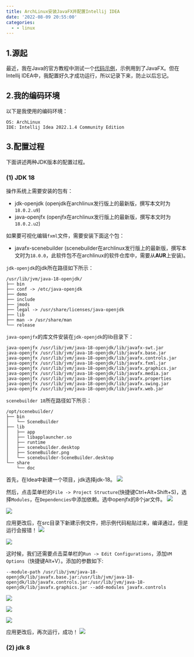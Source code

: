 ```yaml
---
title: ArchLinux安装JavaFX并配置Intellij IDEA
date: '2022-08-09 20:55:00'
categories:
  - - linux
---
```

## 1.源起

最近，我在Java的官方教程中测试一个[代码示例](https://docs.oracle.com/javase/8/javafx/get-started-tutorial/hello_world.htm)，示例用到了JavaFX。但在Intellij IDEA中，我配置好久才成功运行，所以记录下来，防止以后忘记。

## 2.我的编码环境

以下是我使用的编码环境：

```
OS: ArchLinux
IDE: Intellij Idea 2022.1.4 Community Edition
```

## 3.配置过程

下面讲述两种JDK版本的配置过程。

### (1) JDK 18

操作系统上需要安装的包有：

- jdk-openjdk (openjdk在archlinux发行版上的最新版，撰写本文时为`18.0.2.u9`)
- java-openjfx (openjfx在archlinux发行版上的最新版，撰写本文时为`18.0.2.u2`)

如果要可视化编辑`fxml`文件，需要安装下面这个包：

- javafx-scenebuilder (scenebuilder在archlinux发行版上的最新版，撰写本文时为`18.0.0`，此软件包不在archlinux的软件仓库中，需要从**AUR**上安装)。

`jdk-openjdk`的jdk所在路径如下所示：

```
/usr/lib/jvm/java-18-openjdk/
├── bin
├── conf -> /etc/java-openjdk
├── demo
├── include
├── jmods
├── legal -> /usr/share/licenses/java-openjdk
├── lib
├── man -> /usr/share/man
└── release
```

`java-openjfx`的库文件安装在`jdk-openjdk`的lib目录下：

```
java-openjfx /usr/lib/jvm/java-18-openjdk/lib/javafx-swt.jar
java-openjfx /usr/lib/jvm/java-18-openjdk/lib/javafx.base.jar
java-openjfx /usr/lib/jvm/java-18-openjdk/lib/javafx.controls.jar
java-openjfx /usr/lib/jvm/java-18-openjdk/lib/javafx.fxml.jar
java-openjfx /usr/lib/jvm/java-18-openjdk/lib/javafx.graphics.jar
java-openjfx /usr/lib/jvm/java-18-openjdk/lib/javafx.media.jar
java-openjfx /usr/lib/jvm/java-18-openjdk/lib/javafx.properties
java-openjfx /usr/lib/jvm/java-18-openjdk/lib/javafx.swing.jar
java-openjfx /usr/lib/jvm/java-18-openjdk/lib/javafx.web.jar
```

`scenebuilder 18`所在路径如下所示：

```
/opt/scenebuilder/
├── bin
│   └── SceneBuilder
├── lib
│   ├── app
│   ├── libapplauncher.so
│   ├── runtime
│   ├── scenebuilder.desktop
│   ├── SceneBuilder.png
│   └── scenebuilder-SceneBuilder.desktop
└── share
    └── doc
```

首先，在Idea中新建一个项目，jdk选择jdk-18。
![](https://img.fansuregrin.top/blog-img/2022-08-09_19-34.png#vwid=1078&vhei=758)

然后，点击菜单栏的`File -> Project Structure`(快捷键Ctrl+Alt+Shift+S)，选择`Modules`，在`Dependencies`中添加依赖。选中openjfx的8个jar文件。
![](https://img.fansuregrin.top/blog-img/2022-08-09_19-48.png#vwid=1040&vhei=669)

![](https://img.fansuregrin.top/blog-img/2022-08-09_19-49.png#vwid=722&vhei=531)

应用更改后，在src目录下新建示例文件，把示例代码粘贴过来，编译通过，但是运行会报错！
![](https://img.fansuregrin.top/blog-img/2022-08-09_20-49.png#vwid=1324&vhei=857)

![](https://img.fansuregrin.top/blog-img/2022-08-09_19-49_1.png#vwid=910&vhei=265)

这时候，我们还需要点击菜单栏的`Run -> Edit Configurations`，添加`VM Options`（快捷键Alt+V）。添加的参数如下:

```
--module-path /usr/lib/jvm/java-18-openjdk/lib/javafx.base.jar:/usr/lib/jvm/java-18-openjdk/lib/javafx.controls.jar:/usr/lib/jvm/java-18-openjdk/lib/javafx.graphics.jar --add-modules javafx.controls
```

![](https://img.fansuregrin.top/blog-img/2022-08-09_19-50.png#vwid=1340&vhei=800)

![](https://img.fansuregrin.top/blog-img/2022-08-09_19-51.png#vwid=1065&vhei=685)

![](https://img.fansuregrin.top/blog-img/2022-08-09_19-53.png#vwid=1075&vhei=701)

应用更改后，再次运行，成功！
![](https://img.fansuregrin.top/blog-img/2022-08-09_19-53_1.png#vwid=1312&vhei=698)

### (2) jdk 8

